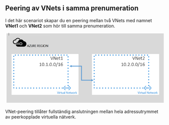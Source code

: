 ## <a name="peering-vnets-in-the-same-subscription"></a>Peering av VNets i samma prenumeration
I det här scenariot skapar du en peering mellan två VNets med namnet **VNet1** och **VNet2** som hör till samma prenumeration. 

![Grundläggande scenario](./media/virtual-networks-create-vnetpeering-scenario-basic-include/figure01.PNG)

VNet-peering tillåter fullständig anslutningen mellan hela adressutrymmet av peerkopplade virtuella nätverk.    



<!--HONumber=Nov16_HO2-->


